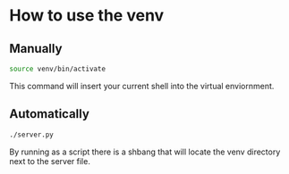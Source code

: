 # How to use the venv

## Manually
```bash
source venv/bin/activate
```
This command will insert your current shell into the virtual enviornment.

## Automatically
```bash
./server.py
```
By running as a script there is a shbang that will locate the venv directory next to the server file.
